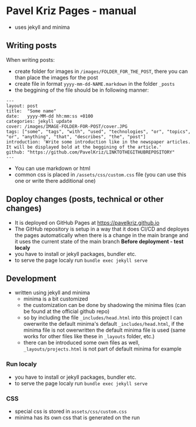# Pavel Kriz Pages - manual

* uses jekyll and minima

## Writing posts

When writing posts:
* create folder for images in `/images/FOLDER_FOR_THE_POST`, there you can than place the images for the post
* create file in format `yyyy-mm-dd-NAME.markdown` in the folder `_posts`
* the beggining of the file should be in following manner:
```
---
layout: post
title:  "Some name"
date:   yyyy-MM-dd hh:mm:ss +0100
categories: jekyll update
cover: /images/IMAGE-FOLDER-FOR-POST/cover.JPG
tags: ["some", "tags", "with", "used", "technologies", "or", "topics", "or", "anything", "that", "describes", "the", "post"]
introduction: 'Write some introduction like in the newspaper articles. It will be displayed bold at the beggining of the article.'
github: "https://github.com/PavelKriz/LINKTOTHEGITHUBREPOSITORY"
---
```   

* You can use markdown or html
* common css is placed in `/assets/css/custom.css` file (you can use this one or write there additional one)

## Doploy changes (posts, technical or other changes)

* It is deployed on GitHub Pages at https://pavelkriz.github.io
* The GitHub repository is setup in a way that it does CI/CD and deployes the pages automatically when there is a change in the main brange and it uses the current state of the main branch
**Before deployment - test localy**
* you have to install or jekyll packages, bundler etc.
* to serve the page localy run `bundle exec jekyll serve`



## Development
* written using jekyll and minima
    * minima is a bit customized 
    * the customization can be done by shadowing the minima files (can be found at the official github repo)
    * so by including the file `_includes/head.html` into this project I can owerwrite the default minima's default `_includes/head.html`, if the minima file is not owerwritten the default minima file is used (same works for other files like these in `_layouts` folder, etc.)
    * there can be introduced some own files as well, `_layouts/projects.html` is not part of default minima for example

### Run localy

* you have to install or jekyll packages, bundler etc.
* to serve the page localy run `bundle exec jekyll serve`

### CSS
* special css is stored in `assets/css/custom.css`
* minima has its own css that is generated on the run

